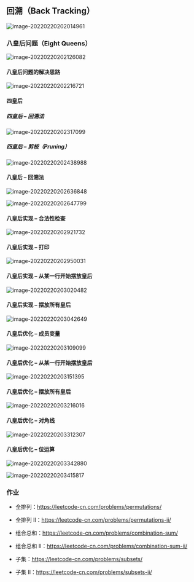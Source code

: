 ## 回溯（Back Tracking）

![image-20220220202014961](images/image-20220220202014961.png)

### 八皇后问题（Eight Queens）

![image-20220220202126082](images/image-20220220202126082.png)

#### 八皇后问题的解决思路

![image-20220220202216721](images/image-20220220202216721.png)

#### 四皇后

##### 四皇后 – 回溯法

![image-20220220202317099](images/image-20220220202317099.png)

##### 四皇后 – 剪枝（Pruning）

![image-20220220202438988](images/image-20220220202438988.png)

#### 八皇后 – 回溯法

![image-20220220202636848](images/image-20220220202636848.png)

![image-20220220202647799](images/image-20220220202647799.png)

#### 八皇后实现 – 合法性检查

![image-20220220202921732](images/image-20220220202921732.png)

#### 八皇后实现 – 打印

![image-20220220202950031](images/image-20220220202950031.png)

#### 八皇后实现 – 从某一行开始摆放皇后

![image-20220220203020482](images/image-20220220203020482.png)

#### 八皇后实现 – 摆放所有皇后

![image-20220220203042649](images/image-20220220203042649.png)

#### 八皇后优化 – 成员变量

![image-20220220203109099](images/image-20220220203109099.png)

#### 八皇后优化 – 从某一行开始摆放皇后

![image-20220220203151395](images/image-20220220203151395.png)

#### 八皇后优化 – 摆放所有皇后

![image-20220220203216016](images/image-20220220203216016.png)

#### 八皇后优化 – 对角线

![image-20220220203312307](images/image-20220220203312307.png)

#### 八皇后优化 – 位运算

![image-20220220203342880](images/image-20220220203342880.png)

![image-20220220203415817](images/image-20220220203415817.png)

### 作业

- 全排列：https://leetcode-cn.com/problems/permutations/

- 全排列 II：https://leetcode-cn.com/problems/permutations-ii/
- 组合总和：https://leetcode-cn.com/problems/combination-sum/

- 组合总和 II：https://leetcode-cn.com/problems/combination-sum-ii/
- 子集：https://leetcode-cn.com/problems/subsets/
- 子集 II：https://leetcode-cn.com/problems/subsets-ii/

